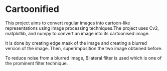 # Cartoonified

This project aims to convert regular images into cartoon-like representations using image processing techniques.The project uses Cv2, matplotlib, and numpy to convert an image into its cartoonised image. 

It is done by creating edge mask of the image and creating a blurred version of the image. Then, superimposition the two image obtained before.

To reduce noise from a blurred image, Bilateral filter is used which is one of the prominent filter technique.
